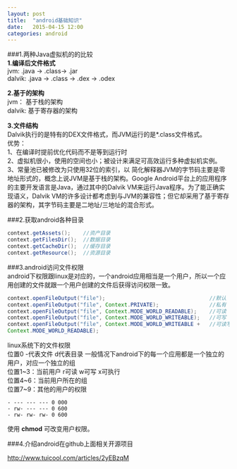 ```yaml
---
layout: post
title:  "android基础知识"
date:   2015-04-15 12:00
categories: android
---
```

###1.两种Java虚拟机的的比较  
**1.编译后文件格式**  
jvm:    .java -> .class-> .jar  
dalvik: .java -> .class -> .dex -> .odex  

**2.基于的架构**  
jvm：	基于栈的架构  
dalvik: 基于寄存器的架构  

**3.文件结构**  
Dalvik执行的是特有的DEX文件格式，而JVM运行的是*.class文件格式。  
优势：  
1、在编译时提前优化代码而不是等到运行时  
2、虚拟机很小，使用的空间也小；被设计来满足可高效运行多种虚拟机实例。  
3、常量池已被修改为只使用32位的索引，以	简化解释器JVM的字节码主要是零地址形式的，概念上说JVM是基于栈的架构。Google Android平台上的应用程序的主要开发语言是Java，通过其中的Dalvik VM来运行Java程序。为了能正确实现语义，Dalvik VM的许多设计都考虑到与JVM的兼容性；但它却采用了基于寄存器的架构，其字节码主要是二地址/三地址的混合形式。


###2.获取android各种目录
```java
context.getAssets();	//资产目录
context.getFilesDir();	//数据目录
context.getCacheDir();	//缓存目录
context.getResource();	//资源目录
```

###3.android访问文件权限   
android下权限跟linux是对应的，一个android应用相当是一个用户，所以一个应用创建的文件就跟一个用户创建的文件后获得访问权限一致。   

```java
context.openFileOutput("file");                                 //默认   -rw-------
context.openFileOutput("file", Context.PRIVATE);                //私有   -rw-rw----
context.openFileOutput("file", Context.MODE_WORLD_READABLE);    //可读   -rw-rw-r--
context.openFileOutput("file", Context.MODE_WORLD_WRITEABLE);   //可写   -rw-rw--w-
context.openFileOutput("file", Context.MODE_WORLD_WRITEABLE +   //可读写 -rw-rw-rw-
Context.MODE_WORLD_READABLE);
```
linux系统下的文件权限   
位置0 -代表文件 d代表目录 
一般情况下android下的每一个应用都是一个独立的用户，对应一个独立的组  
位置1~3：当前用户				r可读 w可写 x可执行  
位置4~6：当前用户所在的组  
位置7~9：其他的用户的权限  

```
- --- --- --- 0 000
- rw- --- --- 0 600
- rw- rw- rw- 0 600
```

使用 **chmod** 可改变用户权限。  

###4.介绍android在github上面相关开源项目  
  
  http://www.tuicool.com/articles/2yEBzqM

